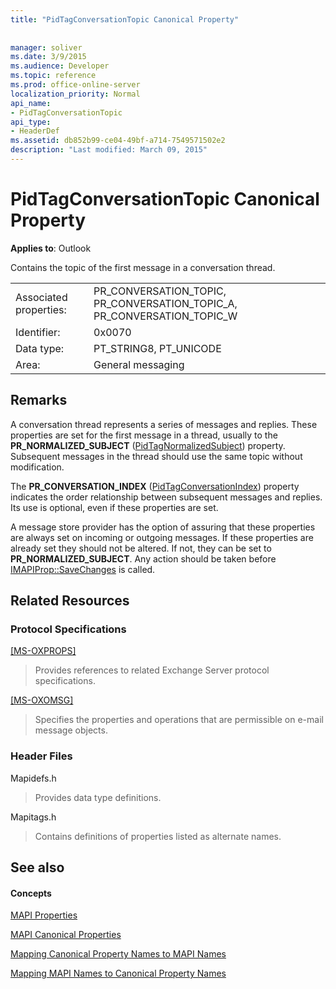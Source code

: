 ```yaml
---
title: "PidTagConversationTopic Canonical Property"
 
 
manager: soliver
ms.date: 3/9/2015
ms.audience: Developer
ms.topic: reference
ms.prod: office-online-server
localization_priority: Normal
api_name:
- PidTagConversationTopic
api_type:
- HeaderDef
ms.assetid: db852b99-ce04-49bf-a714-7549571502e2
description: "Last modified: March 09, 2015"
---
```


# PidTagConversationTopic Canonical Property

  
  
**Applies to**: Outlook 
  
Contains the topic of the first message in a conversation thread. 
  
|||
|:-----|:-----|
|Associated properties:  <br/> |PR_CONVERSATION_TOPIC, PR_CONVERSATION_TOPIC_A, PR_CONVERSATION_TOPIC_W  <br/> |
|Identifier:  <br/> |0x0070  <br/> |
|Data type:  <br/> |PT_STRING8, PT_UNICODE  <br/> |
|Area:  <br/> |General messaging  <br/> |
   
## Remarks

A conversation thread represents a series of messages and replies. These properties are set for the first message in a thread, usually to the **PR_NORMALIZED_SUBJECT** ([PidTagNormalizedSubject](pidtagnormalizedsubject-canonical-property.md)) property. Subsequent messages in the thread should use the same topic without modification. 
  
The **PR_CONVERSATION_INDEX** ([PidTagConversationIndex](pidtagconversationindex-canonical-property.md)) property indicates the order relationship between subsequent messages and replies. Its use is optional, even if these properties are set. 
  
A message store provider has the option of assuring that these properties are always set on incoming or outgoing messages. If these properties are already set they should not be altered. If not, they can be set to **PR_NORMALIZED_SUBJECT**. Any action should be taken before [IMAPIProp::SaveChanges](imapiprop-savechanges.md) is called. 
  
## Related Resources

### Protocol Specifications

[[MS-OXPROPS]](http://msdn.microsoft.com/library/f6ab1613-aefe-447d-a49c-18217230b148%28Office.15%29.aspx)
  
> Provides references to related Exchange Server protocol specifications.
    
[[MS-OXOMSG]](http://msdn.microsoft.com/library/daa9120f-f325-4afb-a738-28f91049ab3c%28Office.15%29.aspx)
  
> Specifies the properties and operations that are permissible on e-mail message objects.
    
### Header Files

Mapidefs.h
  
> Provides data type definitions.
    
Mapitags.h
  
> Contains definitions of properties listed as alternate names.
    
## See also

#### Concepts

[MAPI Properties](mapi-properties.md)
  
[MAPI Canonical Properties](mapi-canonical-properties.md)
  
[Mapping Canonical Property Names to MAPI Names](mapping-canonical-property-names-to-mapi-names.md)
  
[Mapping MAPI Names to Canonical Property Names](mapping-mapi-names-to-canonical-property-names.md)

